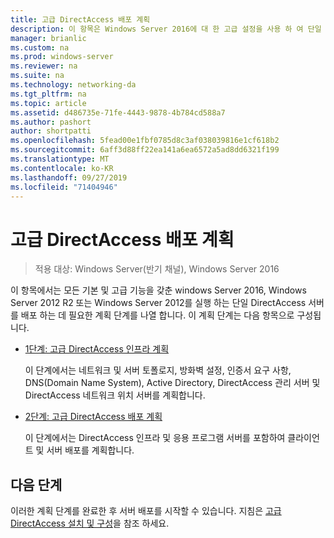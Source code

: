 ```yaml
---
title: 고급 DirectAccess 배포 계획
description: 이 항목은 Windows Server 2016에 대 한 고급 설정을 사용 하 여 단일 DirectAccess 서버 배포 가이드의 일부입니다.
manager: brianlic
ms.custom: na
ms.prod: windows-server
ms.reviewer: na
ms.suite: na
ms.technology: networking-da
ms.tgt_pltfrm: na
ms.topic: article
ms.assetid: d486735e-71fe-4443-9878-4b784cd588a7
ms.author: pashort
author: shortpatti
ms.openlocfilehash: 5fead00e1fbf0785d8c3af038039816e1cf618b2
ms.sourcegitcommit: 6aff3d88ff22ea141a6ea6572a5ad8dd6321f199
ms.translationtype: MT
ms.contentlocale: ko-KR
ms.lasthandoff: 09/27/2019
ms.locfileid: "71404946"
---
```

# <a name="plan-an-advanced-directaccess-deployment"></a>고급 DirectAccess 배포 계획

>적용 대상: Windows Server(반기 채널), Windows Server 2016

이 항목에서는 모든 기본 및 고급 기능을 갖춘 windows Server 2016, Windows Server 2012 R2 또는 Windows Server 2012를 실행 하는 단일 DirectAccess 서버를 배포 하는 데 필요한 계획 단계를 나열 합니다. 이 계획 단계는 다음 항목으로 구성됩니다.  
  
-   [1단계: 고급 DirectAccess 인프라 계획](da-adv-plan-s1-infrastructure.md)  
  
    이 단계에서는 네트워크 및 서버 토폴로지, 방화벽 설정, 인증서 요구 사항, DNS(Domain Name System), Active Directory, DirectAccess 관리 서버 및 DirectAccess 네트워크 위치 서버를 계획합니다.  
  
-   [2단계: 고급 DirectAccess 배포 계획](da-adv-plan-s2-deployments.md)  
  
    이 단계에서는 DirectAccess 인프라 및 응용 프로그램 서버를 포함하여 클라이언트 및 서버 배포를 계획합니다.  
  
## <a name="next-step"></a>다음 단계  
이러한 계획 단계를 완료한 후 서버 배포를 시작할 수 있습니다. 지침은 [고급 DirectAccess 설치 및 구성](Install-and-Configure-Advanced-DirectAccess.md)을 참조 하세요.  
  


